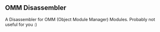 OMM Disassembler
----------------

A Disassembler for OMM (Object Module Manager) Modules.  Probably not useful
for you :)

